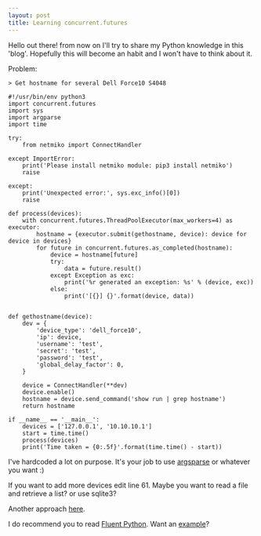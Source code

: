 ```yaml
---
layout: post
title: Learning concurrent.futures
---
```



Hello out there! from now on I'll try to share my Python knowledge in this 'blog'. 
Hopefully this will become an habit and I won't have to think about it.

Problem:

    > Get hostname for several Dell Force10 S4048


```
#!/usr/bin/env python3
import concurrent.futures
import sys
import argparse
import time

try:
    from netmiko import ConnectHandler

except ImportError:
    print('Please install netmiko module: pip3 install netmiko')
    raise

except:
    print('Unexpected error:', sys.exc_info()[0])
    raise

def process(devices):
    with concurrent.futures.ThreadPoolExecutor(max_workers=4) as executor:
        hostname = {executor.submit(gethostname, device): device for device in devices}
        for future in concurrent.futures.as_completed(hostname):
            device = hostname[future]
            try:
                data = future.result()
            except Exception as exc:
                print('%r generated an exception: %s' % (device, exc))
            else:
                print('[{}] {}'.format(device, data))


def gethostname(device):
    dev = {
        'device_type': 'dell_force10',
        'ip': device,
        'username': 'test',
        'secret': 'test',
        'password': 'test',
        'global_delay_factor': 0,
    }

    device = ConnectHandler(**dev)
    device.enable()
    hostname = device.send_command('show run | grep hostname')
    return hostname

if __name__ == '__main__':
    devices = ['127.0.0.1', '10.10.10.1']
    start = time.time()
    process(devices)
    print('Time taken = {0:.5f}'.format(time.time() - start))

```

I've hardcoded a lot on purpose. It's your job to use [argsparse](https://docs.python.org/3/library/argparse.html) or whatever you want :)

If you want to add more devices edit line 61. Maybe you want to read a file and retrieve a list? or use sqlite3?

Another approach [here](https://github.com/ktbyers/netmiko/blob/develop/examples/multiprocess_example.py). 

I do recommend you to read [Fluent Python](https://www.amazon.com/Fluent-Python-Concise-Effective-Programming/dp/1491946008). Want an 
[example](https://github.com/fluentpython/example-code/blob/master/17-futures/countries/flags2_threadpool.py)?